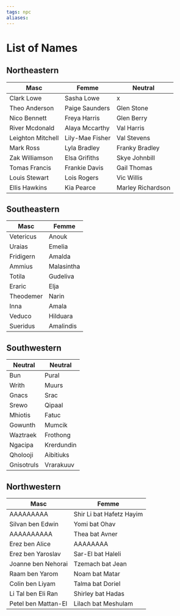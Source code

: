 ```yaml
---
tags: npc
aliases:
---
```

# List of Names
## Northeastern
Masc | Femme | Neutral
--------|--------|--------
Clark Lowe  | Sasha Lowe | x
Theo Anderson  | Paige Saunders | Glen Stone
Nico Bennett  | Freya Harris | Glen Berry
River Mcdonald  | Alaya Mccarthy | Val Harris
Leighton Mitchell  | Lily-Mae Fisher | Val Stevens
Mark Ross  | Lyla Bradley | Franky Bradley
Zak Williamson | Elsa Grifiths | Skye Johnbill
Tomas Francis  | Frankie Davis | Gail Thomas
Louis Stewart  | Lois Rogers | Vic Willis
Ellis Hawkins | Kia Pearce | Marley Richardson

## Southeastern
Masc | Femme
----|----
Vetericus  | Anouk
Uraias  | Emelia
Fridigern  | Amalda
Ammius  | Malasintha
Totila  | Gudeliva
Eraric  | Elja
Theodemer | Narin  
Inna  | Amala
Veduco  | Hilduara
Sueridus | Amalindis

## Southwestern
Neutral | Neutral
---|---
Bun  | Pural
Writh  | Muurs
Gnacs  | Srac
Srewo  | Qipaal
Mhiotis  | Fatuc
Gowunth  | Mumcik
Waztraek  | Frothong
Ngacipa  | Krerdundin
Qholooji  | Aibitiuks
Gnisotruls| Vrarakuuv


## Northwestern
Masc | Femme
---|---	
AAAAAAAAA  | Shir Li bat Hafetz Hayim
Silvan ben Edwin  | Yomi bat Ohav
AAAAAAAAAA  | Thea bat Avner
Erez ben Alice  | AAAAAAAA
Erez ben Yaroslav  | Sar-El bat Haleli
Joanne ben Nehorai  | Tzemach bat Jean
Raam ben Yarom  | Noam bat Matar
Colin ben Liyam  | Talma bat Doriel
Li Tal ben Eli Ran  | Shirley bat Hadas
Petel ben Mattan-El | Lilach bat Meshulam
